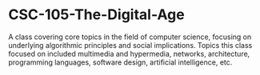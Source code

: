# CSC-105-The-Digital-Age
A class covering core topics in the field of computer science, focusing on underlying algorithmic principles and social implications. Topics this class focused on included multimedia and hypermedia, networks, architecture, programming languages, software design, artificial intelligence, etc.
